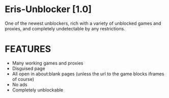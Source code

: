 # Eris-Unblocker [1.0]
One of the newest unblockers, rich with a variety of unblocked games and proxies, and completely undetectable by any restrictions.

# FEATURES
- Many working games and proxies
- Disguised page
- All open in about:blank pages (unless the url to the game blocks iframes of course)
- No ads
- Completely unblockable
